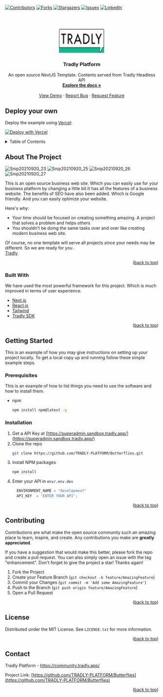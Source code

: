 <div id="top"></div>

[![Contributors][contributors-shield]][contributors-url]
[![Forks][forks-shield]][forks-url]
[![Stargazers][stars-shield]][stars-url]
[![Issues][issues-shield]][issues-url]
 [![LinkedIn][linkedin-shield]][linkedin-url]



<!-- PROJECT LOGO -->
<br />
<div align="center">
   <br />
<p align="center">
  <a href="https://github.com/TRADLY-PLATFORM/Butterflies">
    <img src="./assets/Images/SideMenubarImages/Tradly Logo.png" alt="Logo" width="150" height="80">
  </a>
 
  <h3 align="center">Tradly Platform</h3>

  <p align="center">
     An open source NextJS Template. Contents served from Tradly Headless API
    <br />
    <a href="https://portal.tradly.app/docs/introduction"><strong>Explore the docs »</strong></a>
    <br />
    <br />
    <a href="https://butterflies-sandbox-cdk3ee3g7-my-team1871.vercel.app/">View Demo</a>
    ·
    <a href="https://github.com/TRADLY-PLATFORM/Butterflies/issues">Report Bug</a>
    ·
    <a href="https://github.com/TRADLY-PLATFORM/Butterflies/issues">Request Feature</a>
  </p>
</p>

</div>

## Deploy your own

Deploy the example using [Vercel](https://vercel.com?utm_source=github&utm_medium=readme&utm_campaign=tradly):

[![Deploy with Vercel](https://vercel.com/button)](https://vercel.com/new/clone?repository-url=https://github.com/TRADLY-PLATFORM/Butterflies&env=ENVIRONMENT,API_KEY,SITE_URL)



<!-- TABLE OF CONTENTS -->
<details>
  <summary>Table of Contents</summary>
  <ol>
    <li>
      <a href="#about-the-project">About The Project</a>
      <ul>
        <li><a href="#built-with">Built With</a></li>
      </ul>
    </li>
    <li>
      <a href="#getting-started">Getting Started</a>
      <ul>
        <li><a href="#prerequisites">Prerequisites</a></li>
        <li><a href="#installation">Installation</a></li>
      </ul>
    </li>
      <li><a href="#contributing">Contributing</a></li>
    <li><a href="#license">License</a></li>
    <li><a href="#contact">Contact</a></li>
   </ol>
</details>



<!-- ABOUT THE PROJECT -->
## About The Project

![Snip20210920_23](https://user-images.githubusercontent.com/61427976/133940934-b3e18f84-57f8-49bc-a5c7-a0e23a7ebb66.png)
![Snip20210920_25](https://user-images.githubusercontent.com/61427976/133940940-cce97fbc-b267-4a7c-8c04-14a432030f0e.png)
![Snip20210920_26](https://user-images.githubusercontent.com/61427976/133940948-09361d1c-08b3-43e3-b588-ac1dd3ff3e0c.png)
![Snip20210920_27](https://user-images.githubusercontent.com/61427976/133940957-e8905cd8-2ece-46ee-800a-e07546950b60.png)

This is an open source business web site. Which you can easily use for your business platform by changing a little bit.It has all the features of a business website. The benefits of SEO have also been added. Which is Google friendly. And you can easily optimize your website.

Here's why:
* Your time should be focused on creating something amazing. A project that solves a problem and helps others
* You shouldn't be doing the same tasks over and over like creating modern business web site. 
 
Of course, no one template will serve all projects since your needs may be different. So we are ready for you .  
  <a href="https://community.tradly.app/">Tradly</a>
 
<p align="right">(<a href="#top">back to top</a>)</p>



### Built With

We have used the most powerful framework for this project. Which is much improved in terms of user experience.

* [Next.js](https://nextjs.org/)
* [React.js](https://reactjs.org/)
* [Tailwind](https://tailwindcss.com/)
* [Tradly SDK](https://www.npmjs.com/package/tradly)
      
<p align="right">(<a href="#top">back to top</a>)</p>



<!-- GETTING STARTED -->
## Getting Started

This is an example of how you may give instructions on setting up your project locally.
To get a local copy up and running follow these simple example steps.

### Prerequisites

This is an example of how to list things you need to use the software and how to install them.
* npm
  ```sh
  npm install npm@latest -g
  ```

### Installation
 

1. Get a API Key at [https://superadmin.sandbox.tradly.app/](https://superadmin.sandbox.tradly.app/)
2. Clone the repo
   ```sh
   git clone https://github.com/TRADLY-PLATFORM/Butterflies.git
   ```
3. Install NPM packages
   ```sh
   npm install
   ```
4. Enter your API in `env/.env.dev`
   ```js
     ENVIRONMENT_NAME = "development"
     API_KEY  = 'ENTER YOUR API';
   ```

<p align="right">(<a href="#top">back to top</a>)</p>




<!-- USAGE EXAMPLES -->
<!-- ## Usage

Use this space to show useful examples of how a project can be used. Additional screenshots, code examples and demos work well in this space. You may also link to more resources.

_For more examples, please refer to the [Documentation](https://example.com)_

<p align="right">(<a href="#top">back to top</a>)</p> -->




<!-- CONTRIBUTING -->
## Contributing

Contributions are what make the open source community such an amazing place to learn, inspire, and create. Any contributions you make are **greatly appreciated**.

If you have a suggestion that would make this better, please fork the repo and create a pull request. You can also simply open an issue with the tag "enhancement".
Don't forget to give the project a star! Thanks again!

1. Fork the Project
2. Create your Feature Branch (`git checkout -b feature/AmazingFeature`)
3. Commit your Changes (`git commit -m 'Add some AmazingFeature'`)
4. Push to the Branch (`git push origin feature/AmazingFeature`)
5. Open a Pull Request

<p align="right">(<a href="#top">back to top</a>)</p>



<!-- LICENSE -->
## License

Distributed under the MIT License. See `LICENSE.txt` for more information.

<p align="right">(<a href="#top">back to top</a>)</p>



<!-- CONTACT -->
## Contact

Tradly Platform   -  https://community.tradly.app/

Project Link: [https://github.com/TRADLY-PLATFORM/Butterflies](https://github.com/TRADLY-PLATFORM/Butterflies)

<p align="right">(<a href="#top">back to top</a>)</p>



<!-- ACKNOWLEDGMENTS -->
 

<!-- MARKDOWN LINKS & IMAGES -->
<!-- https://www.markdownguide.org/basic-syntax/#reference-style-links -->
[contributors-shield]: https://img.shields.io/github/contributors/TRADLY-PLATFORM/Butterflies.svg?style=for-the-badge
[contributors-url]: https://github.com/TRADLY-PLATFORM/Butterflies/graphs/contributors
[forks-shield]: https://img.shields.io/github/forks/TRADLY-PLATFORM/Butterflies.svg?style=for-the-badge
[forks-url]: https://github.com/TRADLY-PLATFORM/Butterflies/network/members
[stars-shield]: https://img.shields.io/github/stars/TRADLY-PLATFORM/Butterflies.svg?style=for-the-badge
[stars-url]: https://github.com/TRADLY-PLATFORM/Butterflies/stargazers
[issues-shield]: https://img.shields.io/github/issues/TRADLY-PLATFORM/Butterflies.svg?style=for-the-badge
[issues-url]: https://github.com/TRADLY-PLATFORM/Butterflies/issues
[linkedin-shield]: https://img.shields.io/badge/-LinkedIn-black.svg?style=for-the-badge&logo=linkedin&colorB=555
[linkedin-url]: https://www.linkedin.com/showcase/tradly-platform/
 
